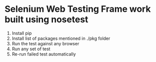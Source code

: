 Selenium Web Testing Frame work built using nosetest
===========
1) Install pip 
2) Install list of packages mentioned in ./pkg folder
3) Run the test against any browser
4) Run any set of test 
5) Re-run failed test automatically
